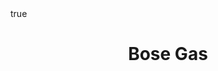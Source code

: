 ---
title: Bose Gas
summary: Gross--Pitaevskii approximation. Superfluidity. Bogoliubov theory.
authors: [Austen Lamacraft]
tags: []
categories: []
all_day: false
lecture_slides: bose-gas
math: true
weight: 80
---